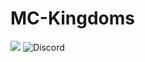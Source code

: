 # MC-Kingdoms
![ ](https://www.bisecthosting.com/images/CF/MCKingdoms/BH_MC_HEADER.webp)
![Discord](https://img.shields.io/discord/920716981303377952?style=for-the-badge&logo=discord&logoColor=0C124C&labelColor=95BD20&color=A6DBF8)

